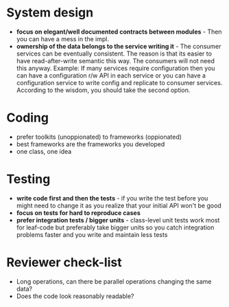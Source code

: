 
# System design

* **focus on elegant/well documented contracts between modules** - Then you can have a mess in the impl.
* **ownership of the data belongs to the service writing it** - The consumer services can be eventually consistent. The reason is that its easier to have read-after-write semantic this way. The consumers will not need this anyway. Example: If many services require configuration then you can have a configuration r/w API in each service or you can have a configuration service to write config and replicate to consumer services. According to the wisdom, you should take the second option.

# Coding

* prefer toolkits (unoppionated) to frameworks (oppionated)
* best frameworks are the frameworks you developed
* one class, one idea

# Testing

* **write code first and then the tests** - if you write the test before you might need to change it as you realize that your initial API won't be good
* **focus on tests for hard to reproduce cases**
* **prefer integration tests / bigger units** - class-level unit tests work most for leaf-code but preferably take bigger units so you catch integration problems faster and you write and maintain less tests

# Reviewer check-list

* Long operations, can there be parallel operations changing the same data?
* Does the code look reasonably readable?
